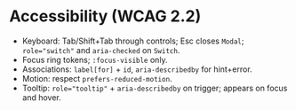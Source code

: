 # Accessibility (WCAG 2.2)

- Keyboard: Tab/Shift+Tab through controls; Esc closes `Modal`; `role="switch"` and `aria-checked` on `Switch`.
- Focus ring tokens; `:focus-visible` only.
- Associations: `label[for]` + `id`, `aria-describedby` for hint+error.
- Motion: respect `prefers-reduced-motion`.
- Tooltip: `role="tooltip"` + `aria-describedby` on trigger; appears on focus and hover.
